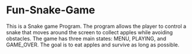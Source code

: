 # Fun-Snake-Game
This is a Snake game Program. The program allows the player to control a snake that moves around the screen to collect apples while avoiding obstacles. The game has three main states: MENU, PLAYING, and GAME_OVER. The goal is to eat apples and survive as long as possible.
